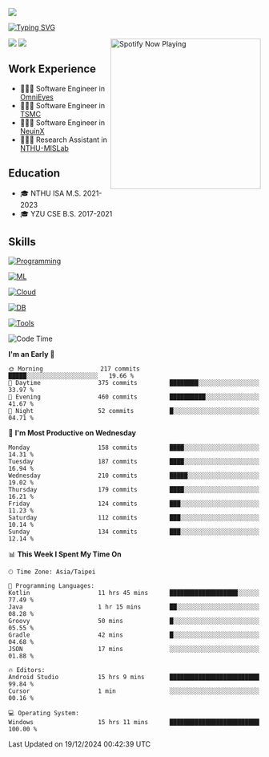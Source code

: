 ![](https://komarev.com/ghpvc/?username=peter0512lee&color=ff69b4)

[![Typing SVG](https://readme-typing-svg.herokuapp.com?color=F742BA&size=20&lines=Hi!+I'm+JYL)](https://git.io/typing-svg)

[<img src="https://spotify-now-playing.peter0512lee.vercel.app/api/spotify-playing" alt="Spotify Now Playing" width="300" align="right" />](https://open.spotify.com/user/21iyoswqgnkoe7peuesmqnhgy)

![](https://leetcard.jacoblin.cool/peter0512lee?theme=dark)
![](https://github-readme-activity-graph.vercel.app/graph?username=peter0512lee&theme=github)

## Work Experience
- 🧑🏻‍💻 Software Engineer in [OmniEyes](https://www.theomnieyes.com/)
- 🧑🏻‍💻 Software Engineer in [TSMC](https://www.tsmc.com/)
- 🧑🏻‍💻 Software Engineer in [NeuinX](https://neuinx.com/)
- 🧑🏻‍💻 Research Assistant in [NTHU-MISLab](https://mislab.cs.nthu.edu.tw/)

## Education
- 🎓 NTHU ISA M.S. 2021-2023
- 🎓 YZU CSE B.S. 2017-2021

## Skills
[![Programming](https://skillicons.dev/icons?i=cpp,py,kotlin)](https://skillicons.dev)

[![ML](https://skillicons.dev/icons?i=pytorch,opencv,sklearn)](https://skillicons.dev)

<!-- [![Web](https://skillicons.dev/icons?i=html,css,react,tailwind,nodejs,vite)](https://skillicons.dev) -->

[![Cloud](https://skillicons.dev/icons?i=aws,azure,docker,k8s)](https://skillicons.dev)

[![DB](https://skillicons.dev/icons?i=postgresql,firebase,sqlite,mongodb)](https://skillicons.dev)

[![Tools](https://skillicons.dev/icons?i=git,github,githubactions,vscode,postman,anaconda,androidstudio)](https://skillicons.dev)

<!--
<table><tr><td valign="top" width="50%">

<img src="https://github-readme-stats-sigma-five.vercel.app/api?username=peter0512lee&hide_border=true&show_icons=true&locale=en&layout=compact&theme=dracula" align="left" style="width: 100%" />

</td><td valign="top" width="50%">

<img src="https://github-readme-stats-sigma-five.vercel.app/api/top-langs?username=peter0512lee&hide_border=true&show_icons=true&locale=en&layout=compact&theme=dracula" align="left" style="width: 100%" />

</td></tr></table>  
-->

<!--START_SECTION:waka-->
![Code Time](http://img.shields.io/badge/Code%20Time-1%2C459%20hrs%2031%20mins-blue)

**I'm an Early 🐤** 

```text
🌞 Morning                217 commits         █████░░░░░░░░░░░░░░░░░░░░   19.66 % 
🌆 Daytime                375 commits         ████████░░░░░░░░░░░░░░░░░   33.97 % 
🌃 Evening                460 commits         ██████████░░░░░░░░░░░░░░░   41.67 % 
🌙 Night                  52 commits          █░░░░░░░░░░░░░░░░░░░░░░░░   04.71 % 
```
📅 **I'm Most Productive on Wednesday** 

```text
Monday                   158 commits         ████░░░░░░░░░░░░░░░░░░░░░   14.31 % 
Tuesday                  187 commits         ████░░░░░░░░░░░░░░░░░░░░░   16.94 % 
Wednesday                210 commits         █████░░░░░░░░░░░░░░░░░░░░   19.02 % 
Thursday                 179 commits         ████░░░░░░░░░░░░░░░░░░░░░   16.21 % 
Friday                   124 commits         ███░░░░░░░░░░░░░░░░░░░░░░   11.23 % 
Saturday                 112 commits         ███░░░░░░░░░░░░░░░░░░░░░░   10.14 % 
Sunday                   134 commits         ███░░░░░░░░░░░░░░░░░░░░░░   12.14 % 
```


📊 **This Week I Spent My Time On** 

```text
🕑︎ Time Zone: Asia/Taipei

💬 Programming Languages: 
Kotlin                   11 hrs 45 mins      ███████████████████░░░░░░   77.49 % 
Java                     1 hr 15 mins        ██░░░░░░░░░░░░░░░░░░░░░░░   08.28 % 
Groovy                   50 mins             █░░░░░░░░░░░░░░░░░░░░░░░░   05.55 % 
Gradle                   42 mins             █░░░░░░░░░░░░░░░░░░░░░░░░   04.68 % 
JSON                     17 mins             ░░░░░░░░░░░░░░░░░░░░░░░░░   01.88 % 

🔥 Editors: 
Android Studio           15 hrs 9 mins       █████████████████████████   99.84 % 
Cursor                   1 min               ░░░░░░░░░░░░░░░░░░░░░░░░░   00.16 % 

💻 Operating System: 
Windows                  15 hrs 11 mins      █████████████████████████   100.00 % 
```


 Last Updated on 19/12/2024 00:42:39 UTC
<!--END_SECTION:waka-->


<!--
**peter0512lee/peter0512lee** is a ✨ _special_ ✨ repository because its `README.md` (this file) appears on your GitHub profile.

